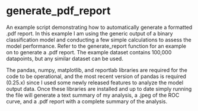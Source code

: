 # generate_pdf_report
An example script demonstrating how to automatically generate a formatted .pdf report. 
In this example I am using the generic output of a binary classification model and conducting a few simple calculations to assess the model performance. Refer to the generate_report function for an example on to generate a .pdf report. The example dataset contains 100,000 datapoints, but any similar dataset can be used.

The pandas, numpy, matplotlib, and reportlab libraries are required for the code to be operational, and the most recent version of pandas is required (0.25.x) since I used some newly released features to analyze the model output data. Once these libraries are installed and up to date simply running the file will generate a text summary of my analysis, a .jpeg of the ROC curve, and a .pdf report with a complete summary of the analysis.

